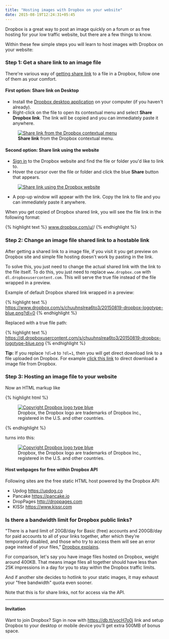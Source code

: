 ```yaml
---
title: "Hosting images with Dropbox on your website"
date: 2015-08-19T12:24:31+05:45
---
```


<p class="lead">Dropbox is a great way to post an image quickly on a forum or as free hosting for your low traffic website, but there are a few things to know.</p>

Within these few simple steps you will learn to host images with Dropbox on your website:

### Step 1: Get a share link to an image file

There're various way of [getting share link](https://www.dropbox.com/help/167) to a file in a Dropbox, follow one of them as your comfort.

#### First option: Share link on Desktop

* Install the [Dropbox desktop application](https://www.dropbox.com/downloading) on your computer (if you haven't already).
* Right-click on the file to open its contextual menu and select **Share Dropbox link**. The link will be copied and you can immediately paste it anywhere.

<figure>
  <a href="//dl.dropboxusercontent.com/s/p9tbol9ln3pitet/20150819-dropbox-share-link-on-desktop.png">
    <img src="//dl.dropboxusercontent.com/s/p9tbol9ln3pitet/20150819-dropbox-share-link-on-desktop.png" alt="Share link from the Dropbox contextual menu" title="Share link from the Dropbox contextual menu">
  </a>
  <figcaption><strong>Share link</strong> from the Dropbox contextual menu.</figcaption>
</figure>

#### Second option: Share link using the website

* [Sign in](https://www.dropbox.com/login) to the Dropbox website and find the file or folder you'd like to link to.
* Hover the cursor over the file or folder and click the blue **Share** button that appears.

<figure>
  <a href="//dl.dropboxusercontent.com/s/q7gxq68yu5ujw7n/20150819-dropbox-bamboo-sharing-button-share-link-on-web.png">
    <img src="//dl.dropboxusercontent.com/s/q7gxq68yu5ujw7n/20150819-dropbox-bamboo-sharing-button-share-link-on-web.png" alt="Share link using the Dropbox website" title="Share link using the Dropbox website">
  </a>
</figure>

* A pop-up window will appear with the link. Copy the link to file and you can immediately paste it anywhere.

When you get copied of Dropbox shared link, you will see the file link in the following format:

{% highlight text %}
www.dropbox.com/u/<number>/<name of file>
{% endhighlight %}

### Step 2: Change an image file shared link to a hostable link

After getting a shared link to a image file, if you visit it you get preview on Dropbox site and simple file hosting doesn't work by pasting in the link.

To solve this, you just need to change the actual shared link with the link to the file itself. To do this, you just need to replace `www.dropbox.com` with `dl.dropboxusercontent.com`. This will serve the true file instead of the file wrapped in a preview.

Example of default Dropbox shared link wrapped in a preview:

{% highlight text %}
https://www.dropbox.com/s/chuuhnslrea6to3/20150819-dropbox-logotype-blue.png?dl=0
{% endhighlight %}

Replaced with a true file path:

{% highlight text %}
https://dl.dropboxusercontent.com/s/chuuhnslrea6to3/20150819-dropbox-logotype-blue.png
{% endhighlight %}

<div class="alert alert-info">
  <strong>Tip:</strong> If you replace <code>?dl=0</code> to <code>?dl=1</code>, then you will get direct download link to a file uploaded on Dropbox. For example <a href="//dl.dropboxusercontent.com/s/chuuhnslrea6to3/20150819-dropbox-logotype-blue.png?dl=1" class="alert-link">click this link</a> to direct download a image file from Dropbox.
</div>

### Step 3: Hosting an image file to your website

Now an HTML markup like

{% highlight html %}
<figure>
  <a href="//dl.dropboxusercontent.com/s/chuuhnslrea6to3/20150819-dropbox-logotype-blue.png">
    <img src="//dl.dropboxusercontent.com/s/chuuhnslrea6to3/20150819-dropbox-logotype-blue.png" alt="Copyright Dropbox logo type blue">
  </a>
  <figcaption>Dropbox, the Dropbox logo are trademarks of Dropbox Inc., registered in the U.S. and other countries.</figcaption>
</figure>
{% endhighlight %}

turns into this:

<figure>
  <a href="//dl.dropboxusercontent.com/s/chuuhnslrea6to3/20150819-dropbox-logotype-blue.png">
    <img src="//dl.dropboxusercontent.com/s/chuuhnslrea6to3/20150819-dropbox-logotype-blue.png" alt="Copyright Dropbox logo type blue">
  </a>
  <figcaption>Dropbox, the Dropbox logo are trademarks of Dropbox Inc., registered in the U.S. and other countries.</figcaption>
</figure>

<div class="alert alert-info">
  <h4>Host webpages for free within Dropbox API</h4>
  <p>Following sites are the free static HTML host powered by the Dropbox API:</p>
  <ul>
    <li>Updog <a href="https://updog.co/" class="alert-link">https://updog.co</a></li>
    <li>Pancake <a href="https://pancake.io/" class="alert-link">https://pancake.io</a></li>
    <li>DropPages <a href="http://droppages.com/" class="alert-link">http://droppages.com</a></li>
    <li>KISSr <a href="https://www.kissr.com/" class="alert-link">https://www.kissr.com</a></li>
  </ul>
</div>

### Is there a bandwidth limit for Dropbox public links?

"There is a hard limit of 20GB/day for Basic (free) accounts and 200GB/day for paid accounts to all of your links together, after which they're temporarily disabled, and those who try to access them will see an error page instead of your files," [Dropbox explains](https://www.dropbox.com/help/4204).

For comparison, let's say you have image files hosted on Dropbox, weight around 400KB. That means image files all together should have less than 25K impressions in a day for you to stay within the Dropbox traffic limits.

And if another site decides to hotlink to your static images, it may exhaust your "free bandwidth" quota even sooner.

Note that this is for share links, not for access via the API.

---

<div class="alert alert-info">
  <h4>Invitation</h4>
  Want to join Dropbox? Sign in now with <a href="https://db.tt/vocH7o0j" class="alert-link">https://db.tt/vocH7o0j</a> link and setup Dropbox to your desktop or mobile device you’ll get extra 500MB of bonus space.
</div>
